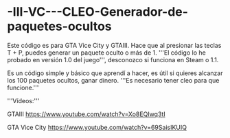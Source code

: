 # -III-VC---CLEO-Generador-de-paquetes-ocultos
Este código es para GTA Vice City y GTAIII. Hace que al presionar las teclas T + P, puedes generar un paquete oculto o más de 1. '''El código lo he probado en versión 1.0 del juego''', desconozco si funciona en Steam o 1.1.

Es un código simple y básico que aprendí a hacer, es útil si quieres alcanzar los 100 paquetes ocultos, ganar dinero. '''Es necesario tener cleo para que funcione.'''

'''Vídeos:'''

GTAIII
https://www.youtube.com/watch?v=Xo8EQIwq3tI

GTA Vice City
https://www.youtube.com/watch?v=69SaisIKUIQ
